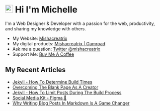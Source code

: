 # <img src="https://media.giphy.com/media/hvRJCLFzcasrR4ia7z/giphy.gif" width="25px"> Hi I'm Michelle


I'm a Web Designer & Developer with a passion for the web, productivity, and sharing my knowledge with others.

- My Website: [Mishacreatrix](https://mishacreatrix.com/)
- My digital products: [Mishacreatrix | Gumroad](https://gumroad.com/mishacreatrix)
- Ask me a question: [Twitter @mishacreatrix](https://twitter.com/MishaCreatrix)
- Support Me: [Buy Me A Coffee](https://www.buymeacoffee.com/mishacreatrix)


## My Recent Articles

  * [Jekyll - How To Determine Build Times](https://mishacreatrix.com/build-times-jekyll)
  * [Overcoming The Blank Page As A Creator](https://mishacreatrix.com/blank-page-as-a-creator)
  * [Jekyll - How To Limit Posts During The Build Process](https://mishacreatrix.com/limit-posts-jekyll)
  * [Social Media Kit - Figma 🧰](https://mishacreatrix.com/social-media-kit)
  * [Why Writing Blog Posts In Markdown Is A Game Changer](https://mishacreatrix.com/blog-posts-in-markdown)
